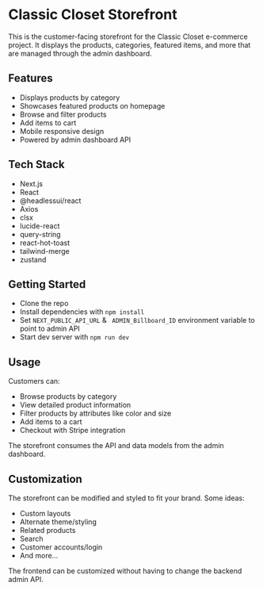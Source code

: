 
# Classic Closet Storefront

This is the customer-facing storefront for the Classic Closet e-commerce project. It displays the products, categories, featured items, and more that are managed through the admin dashboard.

## Features

- Displays products by category
- Showcases featured products on homepage  
- Browse and filter products
- Add items to cart
- Mobile responsive design
- Powered by admin dashboard API

## Tech Stack

- Next.js
- React
- @headlessui/react
- Axios 
- clsx
- lucide-react
- query-string
- react-hot-toast
- tailwind-merge
- zustand

## Getting Started

- Clone the repo
- Install dependencies with `npm install`
- Set `NEXT_PUBLIC_API_URL` & ` ADMIN_Billboard_ID` environment variable to point to admin API
- Start dev server with `npm run dev`

## Usage

Customers can:

- Browse products by category
- View detailed product information
- Filter products by attributes like color and size
- Add items to a cart
- Checkout with Stripe integration


The storefront consumes the API and data models from the admin dashboard.

## Customization

The storefront can be modified and styled to fit your brand. Some ideas:

- Custom layouts
- Alternate theme/styling
- Related products
- Search  
- Customer accounts/login
- And more...

The frontend can be customized without having to change the backend admin API.
